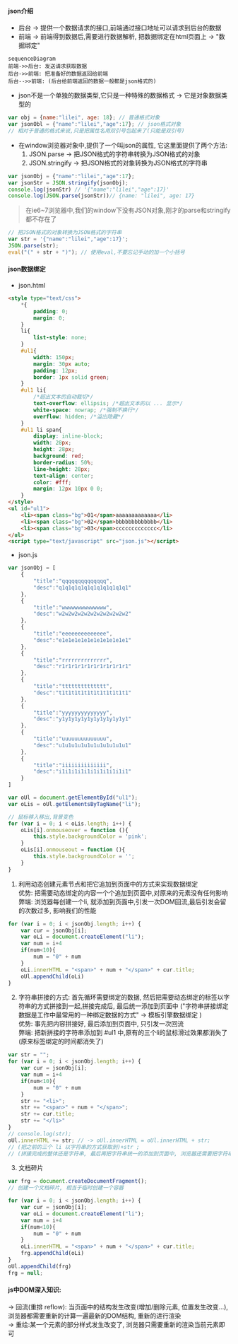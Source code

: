 #### json介绍

- 后台 -> 提供一个数据请求的接口,前端通过接口地址可以请求到后台的数据  
- 前端 -> 前端得到数据后,需要进行数据解析, 把数据绑定在html页面上 -> "数据绑定"

```
sequenceDiagram
前端->>后台: 发送请求获取数据
后台->>前端: 把准备好的数据返回给前端
后台-->>前端: (后台给前端返回的数据一般都是json格式的)
```

- json不是一个单独的数据类型,它只是一种特殊的数据格式 -> 它是对象数据类型的

```javascript
var obj = {name:"lilei", age: 18}; // 普通格式对象
var jsonObl = {"name":"lilei","age":17}; // json格式对象  
// 相对于普通的格式来说,只是把属性名用双引号包起来了(只能是双引号)
```
- 在window浏览器对象中,提供了一个叫json的属性, 它这里面提供了两个方法:  
    1. JSON.parse -> 把JSON格式的字符串转换为JSON格式的对象  
    2. JSON.stringify -> 把JSON格式的对象转换为JSON格式的字符串  

```javascript
var jsonObj = {"name":"lilei","age":17};
var jsonStr = JSON.stringify(jsonObj);
console.log(jsonStr) // '{"name":"lilei","age":17}'
console.log(JSON.parse(jsonStr))// {name: "lilei", age: 17}
```

> 在ie6~7浏览器中,我们的window下没有JSON对象,刚才的parse和stringify都不存在了

```javascript
// 把JSON格式的对象转换为JSON格式的字符串
var str = '{"name":"lilei","age":17}';
JSON.parse(str);
eval("(" + str + ")"); // 使用eval,不要忘记手动的加一个小括号
```

#### json数据绑定

- json.html

```html
<style type="text/css">
	*{
		padding: 0;
		margin: 0;
	}
	li{
		list-style: none;
	}
	#ul1{
		width: 150px;
		margin: 30px auto;
		padding: 12px;
		border: 1px solid green;
	}
	#ul1 li{
		/*超出文本的自动裁切*/
		text-overflow: ellipsis; /*超出文本的以 ... 显示*/
		white-space: nowrap; /*强制不换行*/
		overflow: hidden; /*溢出隐藏*/
	}
	#ul1 li span{
		display: inline-block;
		width: 28px;
		height: 28px;
		background: red;
		border-radius: 50%;
		line-height: 28px; 
		text-align: center;
		color: #fff;
		margin: 12px 10px 0 0;
	}
</style>
<ul id="ul1">
	<li><span class="bg">01</span>aaaaaaaaaaaaa</li>
	<li><span class="bg">02</span>bbbbbbbbbbbbb</li>
	<li><span class="bg">03</span>ccccccccccccc</li>
</ul>
<script type="text/javascript" src="json.js"></script>
```

- json.js

```javascript
var jsonObj = [
	{
		"title":"qqqqqqqqqqqqqq",
		"desc":"q1q1q1q1q1q1q1q1q1q1q1"
	},
	{
		"title":"wwwwwwwwwwwwww",
		"desc":"w2w2w2w2w2w2w2w2w2w2w2"
	},
	{
		"title":"eeeeeeeeeeeeee",
		"desc":"e1e1e1e1e1e1e1e1e1e1e1"
	},
	{
		"title":"rrrrrrrrrrrrrr",
		"desc":"r1r1r1r1r1r1r1r1r1r1r1"
	},
	{
		"title":"tttttttttttttt",
		"desc":"t1t1t1t1t1t1t1t1t1t1t1"
	},
	{
		"title":"yyyyyyyyyyyyyy",
		"desc":"y1y1y1y1y1y1y1y1y1y1y1"
	},
	{
		"title":"uuuuuuuuuuuuuu",
		"desc":"u1u1u1u1u1u1u1u1u1u1u1"
	},
	{
		"title":"iiiiiiiiiiiiii",
		"desc":"i1i1i1i1i1i1i1i1i1i1i1"
	}
]
```

```javascript
var oUl = document.getElementById("ul1");
var oLis = oUl.getElementsByTagName("li");

// 鼠标移入移出,背景变色
for (var i = 0; i < oLis.length; i++) {
	oLis[i].onmouseover = function (){
		this.style.backgroundColor = 'pink';
	}
	oLis[i].onmouseout = function (){
		this.style.backgroundColor = '';
	}
}
```
1. 利用动态创建元素节点和把它追加到页面中的方式来实现数据绑定  
优势: 把需要动态绑定的内容一个个追加到页面中,对原来的元素没有任何影响  
弊端: 浏览器每创建一个li, 就添加到页面中,引发一次DOM回流,最后引发会留的次数过多, 影响我们的性能  

```javascript
for (var i = 0; i < jsonObj.length; i++) {
	var cur = jsonObj[i];
	var oLi = document.createElement("li");
	var num = i+4
	if(num<10){
		num = "0" + num
	}
	oLi.innerHTML = "<span>" + num + "</span>" + cur.title;
	oUl.appendChild(oLi)
}
```

2. 字符串拼接的方式: 首先循环需要绑定的数据, 然后把需要动态绑定的标签以字符串的方式拼接到一起,拼接完成后, 最后统一添加到页面中 ("字符串拼接绑定数据是工作中最常用的一种绑定数据的方式" -> 模板引擎数据绑定 )  
优势: 事先把内容拼接好, 最后添加到页面中, 只引发一次回流  
弊端: 把新拼接的字符串添加到 #ul1 中,原有的三个li的鼠标滑过效果都消失了(原来标签绑定的时间都消失了)  

```javascript
var str = "";
for (var i = 0; i < jsonObj.length; i++) {
	var cur = jsonObj[i];
	var num = i+4
	if(num<10){
		num = "0" + num
	}
	str += "<li>";
	str += "<span>" + num + "</span>";
	str += cur.title;
	str += "</li>"
}
// console.log(str);
oUl.innerHTML += str; // -> oUl.innerHTML = oUl.innerHTML + str;
// (把之前的三个 li 以字符串的方式获取到)+str ; 
// (拼接完成的整体还是字符串, 最后再把字符串统一的添加到页面中, 浏览器还需要把字符串渲染成对应的标签)
```

3. 文档碎片 

```javascript
var frg = document.createDocumentFragment();
// 创建一个文档碎片, 相当于临时创建一个容器

for (var i = 0; i < jsonObj.length; i++) {
	var cur = jsonObj[i];
	var oLi = document.createElement("li");
	var num = i+4
	if(num<10){
		num = "0" + num
	}
	oLi.innerHTML = "<span>" + num + "</span>" + cur.title;
	frg.appendChild(oLi)
}
oUl.appendChild(frg)
frg = null;
```


#### js中DOM深入知识: 

-> 回流(重排 reflow): 当页面中的结构发生改变(增加/删除元素, 位置发生改变...), 浏览器都需要重新的计算一遍最新的DOM结构, 重新的进行渲染  
-> 重绘:某一个元素的部分样式发生改变了, 浏览器只需要重新的渲染当前元素即可  
